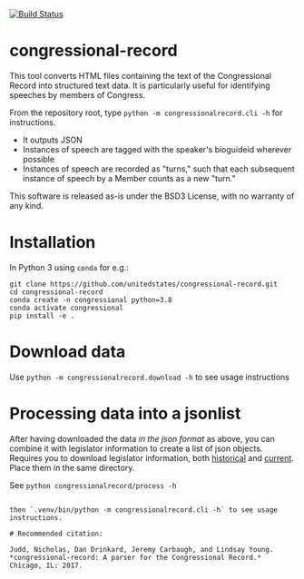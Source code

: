 [![Build Status](https://travis-ci.org/unitedstates/congressional-record.png)](https://travis-ci.org/unitedstates/congressional-record)

# congressional-record

This tool converts HTML files containing the text of the Congressional Record into structured text data. It is particularly useful for identifying speeches by members of Congress.

From the repository root, type ``python -m congressionalrecord.cli -h`` for instructions.

* It outputs JSON
* Instances of speech are tagged with the speaker's bioguideid wherever possible
* Instances of speech are recorded as "turns," such that each subsequent instance of speech by a Member counts as a new "turn." 

This software is released as-is under the BSD3 License, with no warranty of any kind.

# Installation

In Python 3 using `conda` for e.g.:

```
git clone https://github.com/unitedstates/congressional-record.git
cd congressional-record
conda create -n congressional python=3.8
conda activate congressional
pip install -e .
```

# Download data

Use `python -m congressionalrecord.download -h` to see usage instructions

# Processing data into a jsonlist 

After having downloaded the data *in the json format* as above, you can combine it
with legislator information to create a list of json objects. Requires you to download
legislator information, both [historical](https://theunitedstates.io/congress-legislators/legislators-historical.json) and [current](https://theunitedstates.io/congress-legislators/legislators-current.json). Place them in the same directory.

See `python congressionalrecord/process -h`


```

then `.venv/bin/python -m congressionalrecord.cli -h` to see usage instructions.

# Recommended citation:

Judd, Nicholas, Dan Drinkard, Jeremy Carbaugh, and Lindsay Young. *congressional-record: A parser for the Congressional Record.* Chicago, IL: 2017.
